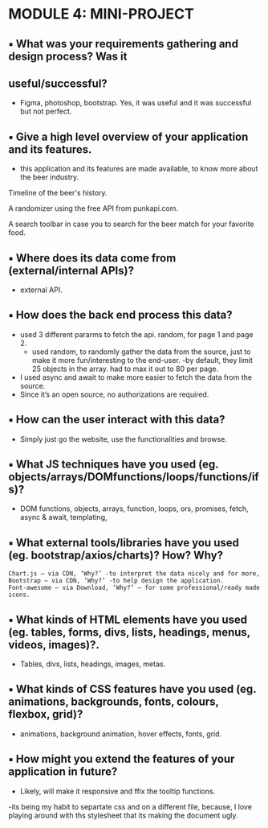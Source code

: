 # MODULE 4: MINI-PROJECT

## ▪ What was your requirements gathering and design process? Was it

## useful/successful?

- Figma, photoshop, bootstrap. Yes, it was useful and it was successful but not perfect.

## ▪ Give a high level overview of your application and its features.

- this application and its features are made available, to know more about the beer industry.

Timeline of the beer's history.

A randomizer using the free API from punkapi.com.

A search toolbar in case you to search for the beer match for your favorite food.

## ▪ Where does its data come from (external/internal APIs)?

- external API.

## ▪ How does the back end process this data?

- used 3 different pararms to fetch the api. random, for page 1 and page 2.
    - used random, to randomly gather the data from the source, just to make it more
    fun/interesting to the end-user.
    -by default, they limit 25 objects in the array. had to max it out to 80 per page.
- I used async and await to make more easier to fetch the data from the source.
- Since it’s an open source, no authorizations are required.

## ▪ How can the user interact with this data?

- Simply just go the website, use the functionalities and browse.

## ▪ What JS techniques have you used (eg. objects/arrays/DOMfunctions/loops/functions/ifs)?


- DOM functions, objects, arrays, function, loops, ors, promises, fetch, async & await,
templating,

## ▪ What external tools/libraries have you used (eg. bootstrap/axios/charts)? How? Why?

```
Chart.js – via CDN, ‘Why?’ -to interpret the data nicely and for more,
Bootstrap – via CDN, ‘Why?’ -to help design the application.
Font-awesome – via Download, ‘Why?’ – for some professional/ready made icons.
```
## ▪ What kinds of HTML elements have you used (eg. tables, forms, divs, lists, headings, menus, videos, images)?.


- Tables, divs, lists, headings, images, metas.

## ▪ What kinds of CSS features have you used (eg. animations, backgrounds, fonts, colours, flexbox, grid)?



- animations, background animation, hover effects, fonts, grid.

## ▪ How might you extend the features of your application in future?

- Likely, will make it responsive and ffix the tooltip functions.





-its being my habit to separtate css and on a different file, because, I love playing around with ths stylesheet that its making the document ugly.

